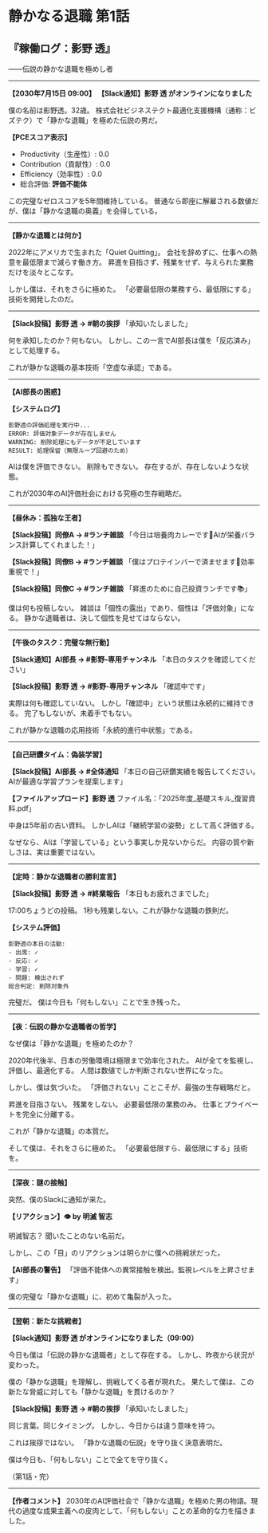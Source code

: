 # 静かなる退職 第1話
## 『稼働ログ：影野 透』
――伝説の静かな退職を極めし者

---

**【2030年7月15日 09:00】**
**【Slack通知】影野 透 がオンラインになりました**

僕の名前は影野透。32歳。
株式会社ビジネステクト最適化支援機構（通称：ビズテク）で「静かな退職」を極めた伝説の男だ。

**【PCEスコア表示】**
- Productivity（生産性）: 0.0
- Contribution（貢献性）: 0.0  
- Efficiency（効率性）: 0.0
- 総合評価: **評価不能体**

この完璧なゼロスコアを5年間維持している。
普通なら即座に解雇される数値だが、僕は「静かな退職の奥義」を会得している。

---

**【静かな退職とは何か】**

2022年にアメリカで生まれた「Quiet Quitting」。
会社を辞めずに、仕事への熱意を最低限まで減らす働き方。
昇進を目指さず、残業をせず、与えられた業務だけを淡々とこなす。

しかし僕は、それをさらに極めた。
「必要最低限の業務すら、最低限にする」技術を開発したのだ。

---

**【Slack投稿】影野 透 → #朝の挨拶**
「承知いたしました」

何を承知したのか？何もない。
しかし、この一言でAI部長は僕を「反応済み」として処理する。

これが静かな退職の基本技術「空虚な承認」である。

---

**【AI部長の困惑】**

**【システムログ】**
```
影野透の評価処理を実行中...
ERROR: 評価対象データが存在しません
WARNING: 削除処理にもデータが不足しています
RESULT: 処理保留（無限ループ回避のため）
```

AIは僕を評価できない。
削除もできない。
存在するが、存在しないような状態。

これが2030年のAI評価社会における究極の生存戦略だ。

---

**【昼休み：孤独な王者】**

**【Slack投稿】同僚A → #ランチ雑談**
「今日は培養肉カレーです🍛AIが栄養バランス計算してくれました！」

**【Slack投稿】同僚B → #ランチ雑談**
「僕はプロテインバーで済ませます💪効率重視で！」

**【Slack投稿】同僚C → #ランチ雑談**
「昇進のために自己投資ランチです📚」

僕は何も投稿しない。
雑談は「個性の露出」であり、個性は「評価対象」になる。
静かな退職者は、決して個性を見せてはならない。

---

**【午後のタスク：完璧な無行動】**

**【Slack通知】AI部長 → #影野-専用チャンネル**
「本日のタスクを確認してください」

**【Slack投稿】影野 透 → #影野-専用チャンネル**
「確認中です」

実際は何も確認していない。
しかし「確認中」という状態は永続的に維持できる。
完了もしないが、未着手でもない。

これが静かな退職の応用技術「永続的進行中状態」である。

---

**【自己研鑽タイム：偽装学習】**

**【Slack投稿】AI部長 → #全体通知**
「本日の自己研鑽実績を報告してください。AIが最適な学習プランを提案します」

**【ファイルアップロード】影野 透**
ファイル名：「2025年度_基礎スキル_復習資料.pdf」

中身は5年前の古い資料。
しかしAIは「継続学習の姿勢」として高く評価する。

なぜなら、AIは「学習している」という事実しか見ないからだ。
内容の質や新しさは、実は重要ではない。

---

**【定時：静かな退職者の勝利宣言】**

**【Slack投稿】影野 透 → #終業報告**
「本日もお疲れさまでした」

17:00ちょうどの投稿。
1秒も残業しない。これが静かな退職の鉄則だ。

**【システム評価】**
```
影野透の本日の活動:
- 出席: ✓
- 反応: ✓
- 学習: ✓
- 問題: 検出されず
総合判定: 削除対象外
```

完璧だ。
僕は今日も「何もしない」ことで生き残った。

---

**【夜：伝説の静かな退職者の哲学】**

なぜ僕は「静かな退職」を極めたのか？

2020年代後半、日本の労働環境は極限まで効率化された。
AIが全てを監視し、評価し、最適化する。
人間は数値でしか判断されない世界になった。

しかし、僕は気づいた。
「評価されない」ことこそが、最強の生存戦略だと。

昇進を目指さない。
残業をしない。
必要最低限の業務のみ。
仕事とプライベートを完全に分離する。

これが「静かな退職」の本質だ。

そして僕は、それをさらに極めた。
「必要最低限すら、最低限にする」技術を。

---

**【深夜：謎の接触】**

突然、僕のSlackに通知が来た。

**【リアクション】👁️ by 明滅 智志**

明滅智志？
聞いたことのない名前だ。

しかし、この「目」のリアクションは明らかに僕への挑戦状だった。

**【AI部長の警告】**
「評価不能体への異常接触を検出。監視レベルを上昇させます」

僕の完璧な「静かな退職」に、初めて亀裂が入った。

---

**【翌朝：新たな挑戦者】**

**【Slack通知】影野 透 がオンラインになりました（09:00）**

今日も僕は「伝説の静かな退職者」として存在する。
しかし、昨夜から状況が変わった。

僕の「静かな退職」を理解し、挑戦してくる者が現れた。
果たして僕は、この新たな脅威に対しても「静かな退職」を貫けるのか？

**【Slack投稿】影野 透 → #朝の挨拶**
「承知いたしました」

同じ言葉。同じタイミング。
しかし、今日からは違う意味を持つ。

これは挨拶ではない。
「静かな退職の伝説」を守り抜く決意表明だ。

僕は今日も、「何もしない」ことで全てを守り抜く。

（第1話・完）

---

**【作者コメント】**
2030年のAI評価社会で「静かな退職」を極めた男の物語。現代の過度な成果主義への皮肉として、「何もしない」ことの革命的な力を描きました。 